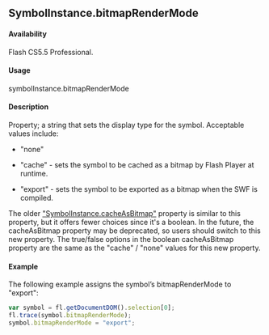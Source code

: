 ## SymbolInstance.bitmapRenderMode

#### Availability

Flash CS5.5 Professional.

#### Usage

symbolInstance.bitmapRenderMode

#### Description

Property; a string that sets the display type for the symbol. Acceptable values include:

- "none"

- "cache" - sets the symbol to be cached as a bitmap by Flash Player at runtime.

- "export" - sets the symbol to be exported as a bitmap when the SWF is compiled.

The older ["SymbolInstance.cacheAsBitmap"](../SymbolInstance_object/SymbolInstance7.md) property is similar to this property, but it offers fewer choices since it's a boolean. In the future, the cacheAsBitmap property may be deprecated, so users should switch to this new property. The true/false options in the boolean cacheAsBitmap property are the same as the "cache" / "none" values for this new property.

#### Example

The following example assigns the symbol’s bitmapRenderMode to "export":

```javascript
var symbol = fl.getDocumentDOM().selection[0];
fl.trace(symbol.bitmapRenderMode);
symbol.bitmapRenderMode = "export";
```
